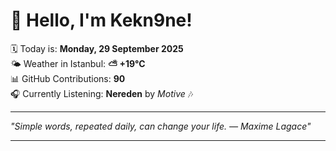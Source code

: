 # 👋 Hello, I'm Kekn9ne!

🗓️ Today is: **Monday, 29 September 2025**  
🌤️ Weather in Istanbul: **⛅️  +19°C**  
📊 GitHub Contributions: **90**  
🎧 Currently Listening: **Nereden** by *Motive* 🎶

---

_"Simple words, repeated daily, can change your life. — *Maxime Lagace*"_

---
